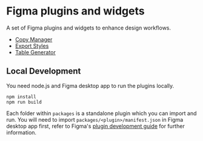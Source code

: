 # Figma plugins and widgets

A set of Figma plugins and widgets to enhance design workflows.

- [Copy Manager](/packages/copy-manager)
- [Export Styles](/packages/export-styles)
- [Table Generator](/packages/table-generator)

## Local Development

You need node.js and Figma desktop app to run the plugins locally.

```
npm install
npm run build
```

Each folder within `packages` is a standalone plugin which you can import and run. You will need to import `packages/<plugin>/manifest.json` in Figma desktop app first, refer to Figma's [plugin development guide](https://www.figma.com/plugin-docs/) for further information.
